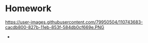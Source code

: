 # Homework

https://user-images.githubusercontent.com/79950504/110743683-cacdb800-827b-11eb-853f-584db0cf669e.PNG

- 
